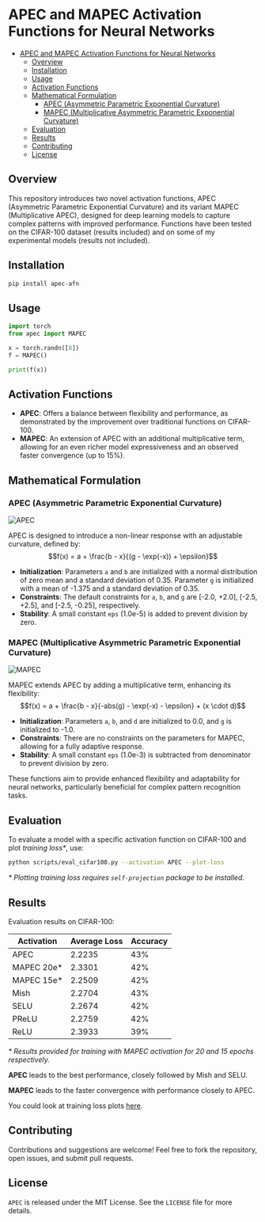 # APEC and MAPEC Activation Functions for Neural Networks

- [APEC and MAPEC Activation Functions for Neural Networks](#apec-and-mapec-activation-functions-for-neural-networks)
  - [Overview](#overview)
  - [Installation](#installation)
  - [Usage](#usage)
  - [Activation Functions](#activation-functions)
  - [Mathematical Formulation](#mathematical-formulation)
    - [APEC (Asymmetric Parametric Exponential Curvature)](#apec-asymmetric-parametric-exponential-curvature)
    - [MAPEC (Multiplicative Asymmetric Parametric Exponential Curvature)](#mapec-multiplicative-asymmetric-parametric-exponential-curvature)
  - [Evaluation](#evaluation)
  - [Results](#results)
  - [Contributing](#contributing)
  - [License](#license)

## Overview
This repository introduces two novel activation functions, APEC (Asymmetric Parametric Exponential Curvature) and its variant MAPEC (Multiplicative APEC), designed for deep learning models to capture complex patterns with improved performance. Functions have been tested on the CIFAR-100 dataset (results included) and on some of my experimental models (results not included).

## Installation
```bash
pip install apec-afn
```

## Usage
```python
import torch
from apec import MAPEC

x = torch.randn([8])
f = MAPEC()

print(f(x))
```

## Activation Functions
- **APEC**: Offers a balance between flexibility and performance, as demonstrated by the improvement over traditional functions on CIFAR-100.
- **MAPEC**: An extension of APEC with an additional multiplicative term, allowing for an even richer model expressiveness and an observed faster convergence (up to 15%).

## Mathematical Formulation

### APEC (Asymmetric Parametric Exponential Curvature)
![APEC](doc/APEC_fn_plot.png)

APEC is designed to introduce a non-linear response with an adjustable curvature, defined by:
$$f(x) = a + \frac{b - x}{(g - \exp(-x)) + \epsilon}$$

- **Initialization**: Parameters `a` and `b` are initialized with a normal distribution of zero mean and a standard deviation of 0.35. Parameter `g` is initialized with a mean of -1.375 and a standard deviation of 0.35.
- **Constraints**: The default constraints for `a`, `b`, and `g` are [-2.0, +2.0], [-2.5, +2.5], and [-2.5, -0.25], respectively.
- **Stability**: A small constant `eps` (1.0e-5) is added to prevent division by zero.

### MAPEC (Multiplicative Asymmetric Parametric Exponential Curvature)
![MAPEC](doc/MAPEC_fn_plot.png)

MAPEC extends APEC by adding a multiplicative term, enhancing its flexibility:
$$f(x) = a + \frac{b - x}{-abs(g) - \exp(-x) - \epsilon} + (x \cdot d)$$

- **Initialization**: Parameters `a`, `b`, and `d` are initialized to 0.0, and `g` is initialized to -1.0.
- **Constraints**: There are no constraints on the parameters for MAPEC, allowing for a fully adaptive response.
- **Stability**: A small constant `eps` (1.0e-3) is subtracted from denominator to prevent division by zero.

These functions aim to provide enhanced flexibility and adaptability for neural networks, particularly beneficial for complex pattern recognition tasks.

## Evaluation
To evaluate a model with a specific activation function on CIFAR-100 and plot _training loss*_, use:
```bash
python scripts/eval_cifar100.py --activation APEC --plot-loss
```

_* Plotting training loss requires `self-projection` package to be installed._

## Results
Evaluation results on CIFAR-100:

| Activation | Average Loss | Accuracy |
| ---------- | ------------ | -------- |
| APEC       | 2.2235       | 43%      |
| MAPEC 20e* | 2.3301       | 42%      |
| MAPEC 15e* | 2.2509       | 42%      |
| Mish       | 2.2704       | 43%      |
| SELU       | 2.2674       | 42%      |
| PReLU      | 2.2759       | 42%      |
| ReLU       | 2.3933       | 39%      |

_* Results provided for training with MAPEC activation for 20 and 15 epochs respectively._


**APEC** leads to the best performance, closely followed by Mish and SELU.

**MAPEC** leads to the faster convergence with performance closely to APEC.

You could look at training loss plots [here](doc/plots.md).

## Contributing
Contributions and suggestions are welcome! Feel free to fork the repository, open issues, and submit pull requests.

## License

`APEC` is released under the MIT License. See the `LICENSE` file for more details.
